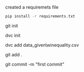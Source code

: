 created a requiremets file
```bash
pip install -r requirements.txt
```

git init

dvc init

dvc add data_given\winequality.csv

git add .

git commit -m "first commit"
